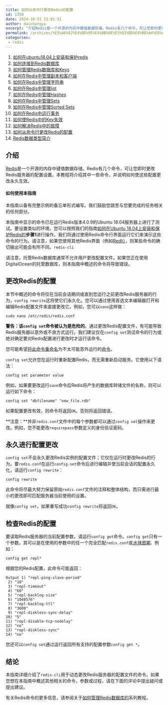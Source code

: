 ```yaml
---
title: 如何从命令行更改Redis的配置
id: 1350
date: 2024-10-31 22:01:51
author: daichangya
excerpt: "介绍Redis是一个开源的内存中键值数据存储。Redis有几个命令，可让您即时更改Redis服务器的配置设置。本教程将介绍其中一些命令，并说明如何使这些配置更改永久生效。如何使用本指南本指南以备有完整示例的备忘单形式编写。我们鼓励您跳至与您要完成的任务相关的任何部分。本指南中显示的命令已在运行Red"
permalink: /archives/%E5%A6%82%E4%BD%95%E4%BB%8E%E5%91%BD%E4%BB%A4%E8%A1%8C%E6%9B%B4%E6%94%B9redis%E7%9A%84%E9%85%8D%E7%BD%AE/
categories:
 - redis
---
```



1. [如何在ubuntu18.04上安装和保护redis](https://blog.jsdiff.com/archives/%E5%A6%82%E4%BD%95%E5%9C%A8ubuntu1804%E4%B8%8A%E5%AE%89%E8%A3%85%E5%92%8C%E4%BF%9D%E6%8A%A4redis)
2. [如何连接到Redis数据库](https://blog.jsdiff.com/archives/howtoconnecttoaredisdatabase)
3. [如何管理Redis数据库和Keys](https://blog.jsdiff.com/archives/howtomanageredisdatabasesandkeys)
4. [如何在Redis中管理副本和客户端](https://blog.jsdiff.com/archives/%E5%A6%82%E4%BD%95%E5%9C%A8redis%E4%B8%AD%E7%AE%A1%E7%90%86%E5%89%AF%E6%9C%AC%E5%92%8C%E5%AE%A2%E6%88%B7%E7%AB%AF)
5. [如何在Redis中管理字符串](https://blog.jsdiff.com/archives/%E5%A6%82%E4%BD%95%E5%9C%A8redis%E4%B8%AD%E7%AE%A1%E7%90%86%E5%AD%97%E7%AC%A6%E4%B8%B2)
6. [如何在Redis中管理list](https://blog.jsdiff.com/archives/listsinredis)
7. [如何在Redis中管理Hashes](https://blog.jsdiff.com/archives/%E5%A6%82%E4%BD%95%E5%9C%A8redis%E4%B8%AD%E7%AE%A1%E7%90%86hashes)
8. [如何在Redis中管理Sets](https://blog.jsdiff.com/archives/%E5%A6%82%E4%BD%95%E5%9C%A8redis%E4%B8%AD%E7%AE%A1%E7%90%86sets)
9. [如何在Redis中管理Sorted Sets](https://blog.jsdiff.com/archives/howtomanagesortedsetsinredis)
10. [如何在Redis中运行事务](https://blog.jsdiff.com/archives/%E5%A6%82%E4%BD%95%E5%9C%A8redis%E4%B8%AD%E8%BF%90%E8%A1%8C%E4%BA%8B%E5%8A%A1)
11. [如何使Redis中的Key失效](https://blog.jsdiff.com/archives/%E5%A6%82%E4%BD%95%E4%BD%BFredis%E4%B8%AD%E7%9A%84keys%E5%A4%B1%E6%95%88)
12. [如何解决Redis中的故障](https://blog.jsdiff.com/archives/%E5%A6%82%E4%BD%95%E8%A7%A3%E5%86%B3redis%E4%B8%AD%E7%9A%84%E9%97%AE%E9%A2%98)
13. [如何从命令行更改Redis的配置](https://blog.jsdiff.com/archives/%E5%A6%82%E4%BD%95%E4%BB%8E%E5%91%BD%E4%BB%A4%E8%A1%8C%E6%9B%B4%E6%94%B9redis%E7%9A%84%E9%85%8D%E7%BD%AE)
14. [Redis数据类型简介](https://blog.jsdiff.com/archives/redis%E6%95%B0%E6%8D%AE%E7%B1%BB%E5%9E%8B%E7%AE%80%E4%BB%8B)

介绍
--

[Redis](https://redis.io/)是一个开源的内存中键值数据存储。Redis有几个命令，可让您即时更改Redis服务器的配置设置。本教程将介绍其中一些命令，并说明如何使这些配置更改永久生效。

#### 如何使用本指南

本指南以备有完整示例的备忘单形式编写。我们鼓励您跳至与您要完成的任务相关的任何部分。

本指南中显示的命令已在运行Redis版本4.0.9的Ubuntu 18.04服务器上进行了测试。要设置类似的环境，您可以按照我们的指南[如何在Ubuntu 18.04上安装和保护Redis的](https://blog.jsdiff.com/archives/%E5%A6%82%E4%BD%95%E5%9C%A8ubuntu1804%E4%B8%8A%E5%AE%89%E8%A3%85%E5%92%8C%E4%BF%9D%E6%8A%A4redis)**步骤1**进行操作。我们将通过使用Redis命令行界面运行它们来演示这些命令的行为。请注意，如果您使用其他Redis界面（例如[Redli）](https://github.com/IBM-Cloud/redli)，则某些命令的确切输出可能会有所不同。[](https://blog.jsdiff.com/archives/%E5%A6%82%E4%BD%95%E5%9C%A8ubuntu1804%E4%B8%8A%E5%AE%89%E8%A3%85%E5%92%8C%E4%BF%9D%E6%8A%A4redis)`redis-cli`[](https://github.com/IBM-Cloud/redli)

请注意，托管Redis数据库通常不允许用户更改配置文件。如果您正在使用DigitalOcean的托管数据库，则本指南中概述的命令将导致错误。

更改Redis的配置
----------

本节中概述的命令将仅在当前会话期间或直到您运行之前更改Redis服务器的行为，`config rewrite`这将使它们永久化。您可以通过使用首选文本编辑器打开和编辑Redis配置文件来直接更改它。例如，您可以`nano`这样做：

    sudo nano /etc/redis/redis.conf
    

**警告：**该`config set`命令**被认为是危险的**。通过更改Redis配置文件，有可能导致Redis服务器以意外或不良方式运行。我们建议仅在`config set`测试命令的行为或绝对确定要对Redis配置进行更改时才运行该命令。

您可能希望[将此命令重命名](https://blog.jsdiff.com/archives/%E5%A6%82%E4%BD%95%E5%9C%A8ubuntu1804%E4%B8%8A%E5%AE%89%E8%A3%85%E5%92%8C%E4%BF%9D%E6%8A%A4redis#step-5-%E2%80%94-renaming-dangerous-commands)为不太可能意外运行的[命令](https://blog.jsdiff.com/archives/%E5%A6%82%E4%BD%95%E5%9C%A8ubuntu1804%E4%B8%8A%E5%AE%89%E8%A3%85%E5%92%8C%E4%BF%9D%E6%8A%A4redis#step-5-%E2%80%94-renaming-dangerous-commands)。  

`config set`允许您在运行时重新配置Redis，而无需重新启动服务。它使用以下语法：

    config set parameter value
    

例如，如果要更改运行`save`命令后Redis将产生的数据库转储文件的名称，则可以运行如下命令：

    config set "dbfilename" "new_file.rdb"
    

如果配置更改有效，则命令将返回`OK`。否则将返回错误。

**注意：**并非`redis.conf`文件中的每个参数都可以通过`config set`操作来更改。例如，您不能更改`requirepass`参数定义的身份验证密码。  

永久进行配置更改
--------

`config set`不会永久更改Redis实例的配置文件；它仅在运行时更改Redis的行为。要`redis.conf`在运行`config-set`命令后进行编辑并使当前会话的配置永久化，请运行`config rewrite`：

    config rewrite
    

此命令将尽最大努力保留原始`redis.conf`文件的注释和整体结构，而只需进行最小的更改即可匹配服务器当前使用的设置。

就像`config set`，如果重写成功`config rewrite`将返回`OK`。

检查Redis的配置
----------

要读取Redis服务器的当前配置参数，请运行`config get`命令。`config get`只有一个参数，其可以是在使用的参数中的任一个完全匹配`redis.conf`或[_水珠图案_](https://en.wikipedia.org/wiki/Glob_(programming))。例如：

    config get repl*
    

根据您的Redis配置，此命令可能返回：

    Output 1) "repl-ping-slave-period"
     2) "10"
     3) "repl-timeout"
     4) "60"
     5) "repl-backlog-size"
     6) "1048576"
     7) "repl-backlog-ttl"
     8) "3600"
     9) "repl-diskless-sync-delay"
    10) "5"
    11) "repl-disable-tcp-nodelay"
    12) "no"
    13) "repl-diskless-sync"
    14) "no"
    

您还可以`config set`通过运行返回所有支持的配置参数`config get *`。

结论
--

本指南详细介绍了`redis-cli`用于动态更改Redis服务器的配置文件的命令。如果您想在本指南中概述其他相关的命令，参数或过程，请在下面的评论中提出疑问或提出建议。

有关Redis命令的更多信息，请参阅关于[如何管理Redis数据库的](https://blog.jsdiff.com/archives/%E5%A6%82%E4%BD%95%E4%BD%BF%E7%94%A8redis%E6%95%B0%E6%8D%AE%E5%BA%93)系列教程。